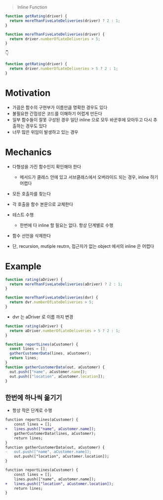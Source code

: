 > Inline Function

```js
function getRating(driver) {
  return moreThanFiveLateDeliveries(driver) ? 2 : 1;
}

function moreThanFiveLateDeliveries(driver) {
  return driver.numberOfLateDeliveries > 5;
}
```

👇

```js
function getRating(driver) {
  return driver.numberOfLateDeliveries > 5 ? 2 : 1;
}
```

# Motivation

- 가끔은 함수의 구현부가 이름만큼 명확한 경우도 있다
- 불필요한 간접성은 코드를 이해하기 어렵게 만든다
- 일부 함수들이 잘못 구성된 경우 일단 inline 으로 모두 바꾼후에 모아두고 다시 추출하는 경우도 있다
- 너무 많은 위임이 발생하고 있는 경우

# Mechanics

- 다형성을 가진 함수인지 확인해야 한다

  - 메서드가 클래스 안에 있고 서브클래스에서 오버라이드 되는 경우, inline 하기 어렵다

- 모든 호출자를 찾는다
- 각 호출을 함수 본문으로 교체한다
- 테스트 수행
  - 한번에 다 inline 할 필요는 없다. 항상 단계별로 수행
- 함수 선언을 삭제한다
- 단, recursion, mutiple reutrn, 접근자가 없는 object 에서의 inline 은 어렵다

# Example

```js
function rating(aDriver) {
  return moreThanFiveLateDeliveries(aDriver) ? 2 : 1;
}

function moreThanFiveLateDeliveries(dvr) {
  return dvr.numberOfLateDeliveries > 5;
}
```

- dvr 는 aDriver 로 이름 까지 변경

```js
function rating(aDriver) {
  return aDriver.numberOfLateDeliveries > 5 ? 2 : 1;
}
```

```js
function reportLines(aCustomer) {
  const lines = [];
  gatherCustomerData(lines, aCustomer);
  return lines;
}
function gatherCustomerData(out, aCustomer) {
  out.push(["name", aCustomer.name]);
  out.push(["location", aCustomer.location]);
}
```

## 한번에 하나씩 옮기기

- 항상 작은 단계로 수행

```diff
function reportLines(aCustomer) {
    const lines = [];
+   lines.push(["name", aCustomer.name]);
    gatherCustomerData(lines, aCustomer);
    return lines;
}
function gatherCustomerData(out, aCustomer) {
-   out.push(["name", aCustomer.name]);
    out.push(["location", aCustomer.location]);
}
```

```diff
function reportLines(aCustomer) {
    const lines = [];
    lines.push(["name", aCustomer.name]);
+   lines.push(["location", aCustomer.location]);
    return lines;
}
```
